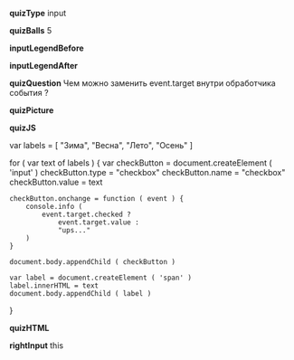 ____quizType____
input

____quizBalls____
5

____inputLegendBefore____


____inputLegendAfter____


____quizQuestion____
Чем можно заменить event.target внутри обработчика события ?

____quizPicture____


____quizJS____

var labels = [ "Зима", "Весна", "Лето", "Осень" ]

for ( var text of labels ) {
    var checkButton = document.createElement ( 'input' )
    checkButton.type = "checkbox"
    checkButton.name = "checkbox"
    checkButton.value = text

    checkButton.onchange = function ( event ) {
        console.info (
            event.target.checked ?
                event.target.value :
                "ups..."
        )
    }

    document.body.appendChild ( checkButton )

    var label = document.createElement ( 'span' )
    label.innerHTML = text
    document.body.appendChild ( label )
}

____quizHTML____


____rightInput____
this
